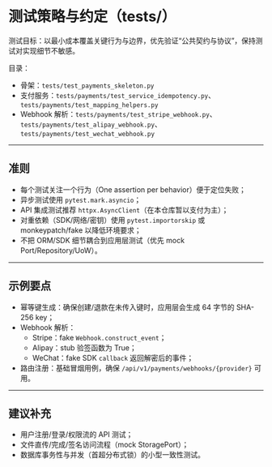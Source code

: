 # 测试策略与约定（tests/）

测试目标：以最小成本覆盖关键行为与边界，优先验证“公共契约与协议”，保持测试对实现细节不敏感。

目录：
- 骨架：`tests/test_payments_skeleton.py`
- 支付服务：`tests/payments/test_service_idempotency.py`、`tests/payments/test_mapping_helpers.py`
- Webhook 解析：`tests/payments/test_stripe_webhook.py`、`tests/payments/test_alipay_webhook.py`、`tests/payments/test_wechat_webhook.py`

---

## 准则
- 每个测试关注一个行为（One assertion per behavior）便于定位失败；
- 异步测试使用 `pytest.mark.asyncio`；
- API 集成测试推荐 `httpx.AsyncClient`（在本仓库暂以支付为主）；
- 对重依赖（SDK/网络/密钥）使用 `pytest.importorskip` 或 monkeypatch/fake 以降低环境要求；
- 不把 ORM/SDK 细节耦合到应用层测试（优先 mock Port/Repository/UoW）。

---

## 示例要点
- 幂等键生成：确保创建/退款在未传入键时，应用层会生成 64 字节的 SHA-256 key；
- Webhook 解析：
  - Stripe：fake `Webhook.construct_event`；
  - Alipay：stub 验签函数为 True；
  - WeChat：fake SDK `callback` 返回解密后的事件；
- 路由注册：基础冒烟用例，确保 `/api/v1/payments/webhooks/{provider}` 可用。

---

## 建议补充
- 用户注册/登录/权限流的 API 测试；
- 文件直传/完成/签名访问流程（mock StoragePort）；
- 数据库事务性与并发（首超分布式锁）的小型一致性测试。

